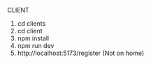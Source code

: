 CLIENT
1. cd clients
2. cd client
3. npm install
4. npm run dev
5. http://localhost:5173/register (Not on home)